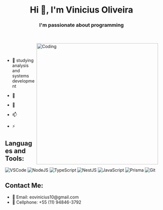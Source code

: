 <h1 align="center">Hi 👋, I'm Vinicius Oliveira</h1>
<h3 align="center">I'm passionate about programming</h3>

</br>
</br>

<img align="right" alt="Coding" width="400" src="https://cdn.dribbble.com/users/1162077/screenshots/3848914/programmer.gif">

</br>
</br>

- 🔭 studying analysis and systems development

- 🌱 

- 💬 

- 📫 

- ⚡ 

## Languages and Tools:

![VSCode](https://img.shields.io/badge/Visual_Studio-0078d7?style=for-the-badge&logo=visual%20studio&logoColor=white)
![NodeJS](https://img.shields.io/badge/Node.js-339933?style=for-the-badge&logo=nodedotjs&logoColor=white)
![TypeScript](https://img.shields.io/badge/TypeScript-007ACC?style=for-the-badge&logo=typescript&logoColor=white)
![NestJS](https://img.shields.io/badge/NestJS-E0234E?style=for-the-badge&logo=nestjs&logoColor=white)
![JavaScript](https://img.shields.io/badge/JavaScript-F7DF1E?style=for-the-badge&logo=javascript&logoColor=black)
![Prisma](https://img.shields.io/badge/Prisma-3982CE?style=for-the-badge&logo=Prisma&logoColor=white)
![Git](https://img.shields.io/badge/Git-F05032?style=for-the-badge&logo=git&logoColor=white)

## Contact Me:

<ul>
    <li> 📨 Email: eovinicius10@gmail.com </li>
    <li> 📳 Cellphone: +55 (11) 94846-3792 </li>
</ul>

